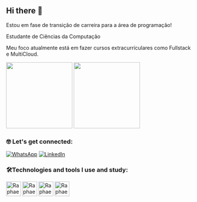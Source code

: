 ## Hi there 👋

Estou em fase de transição de carreira para a área de programação!

Estudante de Ciências da Computação

Meu foco atualmente está em fazer cursos extracurrículares como Fullstack e MultiCloud.

<div>
     <img height="180em" src="https://github-readme-stats.vercel.app/api?username=raphaeldomingues&show_icons=true&theme=tokyonight"/>
     <img height="180em" src="https://github-readme-stats.vercel.app/api/top-langs/?username=raphaeldomingues&layout=compact&theme=tokyonight"/>
</div>

### 🤓 Let's get connected:

[![WhatsApp](https://img.shields.io/badge/WhatsApp-25D366?style=for-the-badge&logo=whatsapp&logoColor=white
)](https://api.whatsapp.com/send?phone=5541998530650)
[![LinkedIn](https://img.shields.io/badge/LinkedIn-0077B5?style=for-the-badge&logo=linkedin&logoColor=white
)](https://www.linkedin.com/in/raphael-f-domingues/)

### 🛠️Technologies and tools I use and study:

<div>
  <img align="center" alt="Raphael-html" height="40" widht="40" src="https://cdn.jsdelivr.net/gh/devicons/devicon/icons/html5/html5-original.svg"/>
  <img align="center" alt="Raphael-css" height="40" widht="40" src="https://cdn.jsdelivr.net/gh/devicons/devicon/icons/css3/css3-original.svg"/>
  <img align="center" alt="Raphael-js" height="40" widht="40" src="https://cdn.jsdelivr.net/gh/devicons/devicon/icons/javascript/javascript-original.svg"/>
  <img align="center" alt="Raphael-ruby" height="40" widht="40" src="https://cdn.jsdelivr.net/gh/devicons/devicon/icons/ruby/ruby-original.svg"/>
</div>

